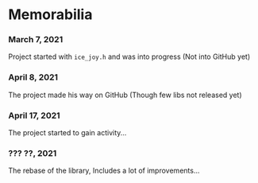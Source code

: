 # Memorabilia

### March 7, 2021

Project started with `ice_joy.h` and was into progress (Not into GitHub yet)

### April 8, 2021

The project made his way on GitHub (Though few libs not released yet)

### April 17, 2021

The project started to gain activity...

### ??? ??, 2021

The rebase of the library, Includes a lot of improvements...

